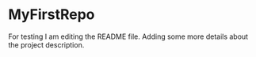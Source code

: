 # MyFirstRepo
For testing 
I am editing the README file. Adding some more details about the project description.
